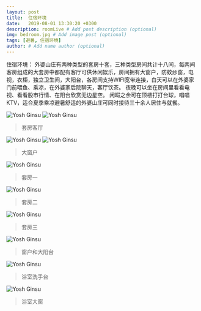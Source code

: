 ```yaml
---
layout: post
title:  住宿环境
date:   2019-08-01 13:30:20 +0300
description: roomLive # Add post description (optional)
img: bedroom.jpg # Add image post (optional)
tags: [避暑, 住宿环境]
author: # Add name author (optional)
---
```

住宿环境：
外婆山庄有两种类型的套房十套，三种类型房间共计十八间，每两间客房组成的大套房中都配有客厅可供休闲娱乐，房间拥有大窗户，防蚊纱窗，电视，衣柜，独立卫生间，大阳台，各房间支持WIFI宽带连接，白天可以在外婆家门前喂鱼、乘凉，在外婆家后院聊天，客厅饮茶。
夜晚可以坐在房间里看看电视、看看股市行情、在阳台欣赏无边星空。
闲暇之余可在顶楼打打台球，唱唱KTV，适合夏季乘凉避暑舒适的外婆山庄可同时接待三十余人居住与就餐。

![Yosh Ginsu]({{site.baseurl}}/assets/img/shanzhuang7.jpg)
![Yosh Ginsu]({{site.baseurl}}/assets/img/bedroom3.jpg)
>套房客厅

![Yosh Ginsu]({{site.baseurl}}/assets/img/bedroom6.jpg)
![Yosh Ginsu]({{site.baseurl}}/assets/img/bedroom5.jpg)
>大窗户

![Yosh Ginsu]({{site.baseurl}}/assets/img/bedroom1.jpg)
>套房一

![Yosh Ginsu]({{site.baseurl}}/assets/img/bedroom2.jpg)
>套房二

![Yosh Ginsu]({{site.baseurl}}/assets/img/bedroom4.jpg)
>套房三

![Yosh Ginsu]({{site.baseurl}}/assets/img/bedroom7.jpg)
>窗户和大阳台

![Yosh Ginsu]({{site.baseurl}}/assets/img/bathroom1.jpg)
>浴室洗手台

![Yosh Ginsu]({{site.baseurl}}/assets/img/bathroom2.jpg)
>浴室大窗
